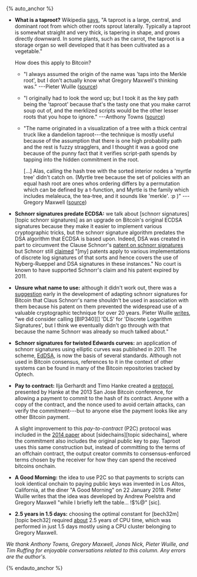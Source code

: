 {% auto_anchor %}

- **What is a taproot?** Wikipedia [says][wikipedia taproot], "A taproot
  is a large, central, and dominant root from which other roots sprout
  laterally. Typically a taproot is somewhat straight and very thick, is
  tapering in shape, and grows directly downward.  In some plants, such
  as the carrot, the taproot is a storage organ so well developed that
  it has been cultivated as a vegetable."

    How does this apply to Bitcoin?

    - "I always assumed the origin of the name was 'taps into the Merkle
      root', but I don't actually know what Gregory Maxwell's thinking
      was."  ---Pieter Wuille ([source][wuille taproot name])

    - "I originally had to look the word up; but I took it as the key
      path being the 'taproot' because that's the tasty one that you
      make carrot soup out of, and the merklized scripts would be the
      other lesser roots that you hope to ignore."  ---Anthony Towns
      ([source][towns taproot name])

    - "The name originated in a visualization of a tree with a thick
      central truck like a dandelion taproot---the technique is mostly
      useful because of the assumption that there is one high
      probability path and the rest is fuzzy stragglers, and I thought
      it was a good one because of the punny fact that it verifies
      script-path spends by tapping into the hidden commitment in the
      root.

      [...] Alas, calling the hash tree with the sorted interior nodes a
      'myrtle tree' didn't catch on. (Myrtle tree because the set of
      policies with an equal hash root are ones whos ordering differs by
      a permutation which can be defined by a t-function, and Myrtle is
      the family which includes melaleuca, the tea-tree, and it sounds
      like 'merkle'. :p )" ---Gregory Maxwell ([source][maxwell taproot
      name])

- **Schnorr signatures predate ECDSA:** we talk about [schnorr signatures][topic
  schnorr signatures] as an upgrade on Bitcoin's original ECDSA
  signatures because they make it easier to implement various
  cryptographic tricks, but the schnorr signature algorithm predates the
  DSA algorithm that ECDSA is based upon.  Indeed, DSA was created in
  part to circumvent the Clause Schnorr's [patent on schnorr signatures][schnorr patent]
  but Schnorr still [claimed][schnorr letter] "[my] patents apply to various
  implementations of discrete log signatures of that sorts and hence
  covers the use of Nyberg-Rueppel and DSA signatures in these
  instances."  No court is known to have supported Schnorr's claim and
  his patent expired by 2011.

- **Unsure what name to use:** although it didn't work out, there
  was a [suggestion][dryja bn sigs] early in the development of adapting
  schnorr signatures for Bitcoin that Claus Schnorr's name shouldn't be
  used in association with them because his patent on them prevented the
  widespread use of a valuable cryptographic technique for over 20
  years.  Pieter Wuille [writes][wuille dls], "we did consider calling
  [BIP340][] 'DLS' for 'Discrete Logarithm Signatures', but I think we
  eventually didn't go through with that because the name Schnorr was
  already so much talked about."

- **Schnorr signatures for twisted Edwards curves:** an application of schnorr
  signatures using elliptic curves was published in 2011. <!-- https://ed25519.cr.yp.to/papers.html -->
  The scheme,
  [EdDSA][], is now the basis of several standards.  Although not used
  in Bitcoin consensus, references to it in the context of other systems
  can be found in many of the Bitcoin repositories tracked by Optech.
  <!-- source: quick git grep -i -->

- **Pay to contract:** Ilja Gerhardt and Timo Hanke created a
  [protocol][gh p2c], presented by Hanke at the 2013 San Jose Bitcoin
  conference, <!-- source: Wuille; I found some independent confirmation in dead links on Google -harding -->
  for allowing a payment to commit to the hash of its contract.  Anyone
  with a copy of the contract, and the nonce used to avoid certain
  attacks, can verify the commitment---but to anyone else the payment
  looks like any other Bitcoin payment.

    A slight improvement to this *pay-to-contract* (P2C) protocol was
    included in the [2014 paper][sidechains.pdf] about
    [sidechains][topic sidechains], <!-- Algorithm 1:
    GenerateCrossChainAddress --> where the commitment also includes the
    original public key to pay.  Taproot uses this same construction
    but, instead of committing to the terms of an offchain contract, the
    output creator commits to consensus-enforced terms chosen by the
    receiver for how they can spend the received bitcoins onchain.

- **A Good Morning:** the idea to use P2C so that payments to scripts
  can look identical onchain to paying public keys was invented in Los
  Altos, California, at the diner "A Good Morning" on 22 January 2018.
  Pieter Wuille writes that the idea was developed by Andrew Poelstra
  and Gregory Maxwell "while I briefly left the table... !$%@" [sic].
  <!-- personal correspondence with Wuille -harding -->

<!-- weird comment below because HTML has silly rules about anchor ids -->
- **<!--x-->2.5 years in 1.5 days:** choosing the optimal constant for
  [bech32m][topic bech32] required [about][wuille matrix elimination]
  2.5 years of CPU time, which was performed in just 1.5 days mostly
  using a CPU cluster belonging to Gregory Maxwell.

*We thank Anthony Towns, Gregory Maxwell, Jonas Nick, Pieter Wuille, and Tim Ruffing for enjoyable conversations
related to this column.  Any errors are the author's.*

{% endauto_anchor %}

[wikipedia taproot]: https://en.wikipedia.org/wiki/Taproot
[dryja bn sigs]: https://diyhpl.us/wiki/transcripts/discreet-log-contracts/
[bitcoin.pdf]: https://www.opencrypto.org/bitcoin.pdf
[schnorr patent]: https://patents.google.com/patent/US4995082
[ed25519]: https://ed25519.cr.yp.to/ed25519-20110926.pdf
[eddsa]: https://en.wikipedia.org/wiki/EdDSA
[gh p2c]: https://arxiv.org/abs/1212.3257
[sidechains.pdf]: https://www.blockstream.com/sidechains.pdf
[wuille matrix elimination]: https://twitter.com/pwuille/status/1335761447884713985
[wuille dls]: https://github.com/bitcoinops/bitcoinops.github.io/pull/667#discussion_r731372937
[wuille taproot name]: https://github.com/bitcoinops/bitcoinops.github.io/pull/667#discussion_r731371163
[towns taproot name]: https://github.com/bitcoinops/bitcoinops.github.io/pull/667#discussion_r731523855
[schnorr letter]: https://web.archive.org/web/19991117143502/http://grouper.ieee.org/groups/1363/letters/SchnorrMar98.html
[maxwell taproot name]: https://github.com/bitcoinops/bitcoinops.github.io/pull/667#discussion_r732189216
